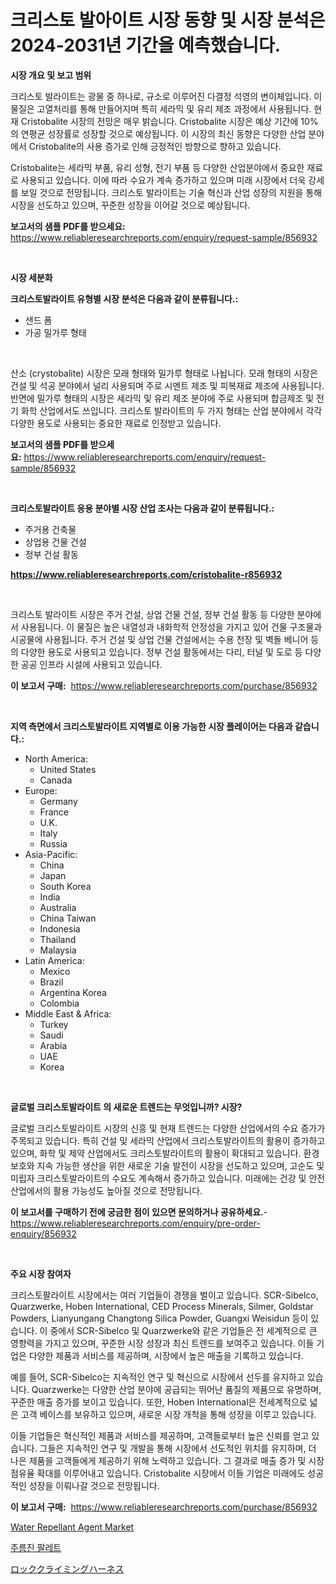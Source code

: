 <p><h1>크리스토 발아이트 시장 동향 및 시장 분석은 2024-2031년 기간을 예측했습니다.</h1></p><p><strong>시장 개요 및 보고 범위</strong></p>
<p><p>크리스토 발라이트는 광물 중 하나로, 규소로 이루어진 다결정 석영의 변이체입니다. 이 물질은 고열처리를 통해 만들어지며 특히 세라믹 및 유리 제조 과정에서 사용됩니다. 현재 Cristobalite 시장의 전망은 매우 밝습니다. Cristobalite 시장은 예상 기간에 10%의 연평균 성장률로 성장할 것으로 예상됩니다. 이 시장의 최신 동향은 다양한 산업 분야에서 Cristobalite의 사용 증가로 인해 긍정적인 방향으로 향하고 있습니다. </p><p>Cristobalite는 세라믹 부품, 유리 성형, 전기 부품 등 다양한 산업분야에서 중요한 재료로 사용되고 있습니다. 이에 따라 수요가 계속 증가하고 있으며 미래 시장에서 더욱 강세를 보일 것으로 전망됩니다. 크리스토 발라이트는 기술 혁신과 산업 성장의 지원을 통해 시장을 선도하고 있으며, 꾸준한 성장을 이어갈 것으로 예상됩니다. </p></p>
<p><strong>보고서의 샘플 PDF를 받으세요:</strong> <a href="https://www.reliableresearchreports.com/enquiry/request-sample/856932">https://www.reliableresearchreports.com/enquiry/request-sample/856932</a></p>
<p>&nbsp;</p>
<p><strong>시장 세분화</strong></p>
<p><strong>크리스토발라이트 유형별 시장 분석은 다음과 같이 분류됩니다.:</strong></p>
<p><ul><li>샌드 폼</li><li>가공 밀가루 형태</li></ul></p>
<p>&nbsp;</p>
<p><p>산소 (crystobalite) 시장은 모래 형태와 밀가루 형태로 나뉩니다. 모래 형태의 시장은 건설 및 석공 분야에서 널리 사용되며 주로 시멘트 제조 및 피복재료 제조에 사용됩니다. 반면에 밀가루 형태의 시장은 세라믹 및 유리 제조 분야에 주로 사용되며 합금제조 및 전기 화학 산업에서도 쓰입니다. 크리스토 발라이트의 두 가지 형태는 산업 분야에서 각각 다양한 용도로 사용되는 중요한 재료로 인정받고 있습니다.</p></p>
<p><strong>보고서의 샘플 PDF를 받으세요:</strong>&nbsp;<a href="https://www.reliableresearchreports.com/enquiry/request-sample/856932">https://www.reliableresearchreports.com/enquiry/request-sample/856932</a></p>
<p>&nbsp;</p>
<p><strong> 크리스토발라이트 응용 분야별 시장 산업 조사는 다음과 같이 분류됩니다.:</strong></p>
<p><ul><li>주거용 건축물</li><li>상업용 건물 건설</li><li>정부 건설 활동</li></ul></p>
<p><strong><a href="https://www.reliableresearchreports.com/cristobalite-r856932">https://www.reliableresearchreports.com/cristobalite-r856932</a></strong></p>
<p>&nbsp;</p>
<p><p>크리스토 발라이트 시장은 주거 건설, 상업 건물 건설, 정부 건설 활동 등 다양한 분야에서 사용됩니다. 이 물질은 높은 내열성과 내화학적 안정성을 가지고 있어 건물 구조물과 시공물에 사용됩니다. 주거 건설 및 상업 건물 건설에서는 수용 천장 및 벽돌 베니어 등의 다양한 용도로 사용되고 있습니다. 정부 건설 활동에서는 다리, 터널 및 도로 등 다양한 공공 인프라 시설에 사용되고 있습니다.</p></p>
<p><strong>이 보고서 구매:</strong>&nbsp; <a href="https://www.reliableresearchreports.com/purchase/856932">https://www.reliableresearchreports.com/purchase/856932</a></p>
<p>&nbsp;</p>
<p><strong>지역 측면에서 크리스토발라이트 지역별로 이용 가능한 시장 플레이어는 다음과 같습니다.:</strong></p>
<p><ul>
    <li>
        North America:
        <ul>
            <li>United States</li>
            <li>Canada</li>
        </ul>
    </li>
    <li>
        Europe:
        <ul>
            <li>Germany</li>
            <li>France</li>
            <li>U.K.</li>
            <li>Italy</li>
            <li>Russia</li>
        </ul>
    </li>
    <li>
        Asia-Pacific:
        <ul>
            <li>China</li>
            <li>Japan</li>
            <li>South Korea</li>
            <li>India</li>
            <li>Australia</li>
            <li>China Taiwan</li>
            <li>Indonesia</li>
            <li>Thailand</li>
            <li>Malaysia</li>
        </ul>
    </li>
    <li>
        Latin America:
        <ul>
            <li>Mexico</li>
            <li>Brazil</li>
            <li>Argentina Korea</li>
            <li>Colombia</li>
        </ul>
    </li>
    <li>
        Middle East & Africa:
        <ul>
            <li>Turkey</li>
            <li>Saudi</li>
            <li>Arabia</li>
            <li>UAE</li>
            <li>Korea</li>
        </ul>
    </li>
    </ul></p>
<p>&nbsp;</p>
<p><strong>글로벌 크리스토발라이트 의 새로운 트렌드는 무엇입니까? 시장?</strong></p>
<p><p>글로벌 크리스토발라이트 시장의 신흥 및 현재 트렌드는 다양한 산업에서의 수요 증가가 주목되고 있습니다. 특히 건설 및 세라믹 산업에서 크리스토발라이트의 활용이 증가하고 있으며, 화학 및 제약 산업에서도 크리스토발라이트의 활용이 확대되고 있습니다. 환경 보호와 지속 가능한 생산을 위한 새로운 기술 발전이 시장을 선도하고 있으며, 고순도 및 미립자 크리스토발라이트의 수요도 계속해서 증가하고 있습니다. 미래에는 건강 및 안전 산업에서의 활용 가능성도 높아질 것으로 전망됩니다.</p></p>
<p><strong>이 보고서를 구매하기 전에 궁금한 점이 있으면 문의하거나 공유하세요.</strong>- <a href="https://www.reliableresearchreports.com/enquiry/pre-order-enquiry/856932">https://www.reliableresearchreports.com/enquiry/pre-order-enquiry/856932</a></p>
<p>&nbsp;</p>
<p><strong>주요 시장 참여자</strong></p>
<p><p>크리스토팔라이트 시장에서는 여러 기업들이 경쟁을 벌이고 있습니다. SCR-Sibelco, Quarzwerke, Hoben International, CED Process Minerals, Silmer, Goldstar Powders, Lianyungang Changtong Silica Powder, Guangxi Weisidun 등이 있습니다. 이 중에서 SCR-Sibelco 및 Quarzwerke와 같은 기업들은 전 세계적으로 큰 영향력을 가지고 있으며, 꾸준한 시장 성장과 최신 트렌드를 보여주고 있습니다. 이들 기업은 다양한 제품과 서비스를 제공하며, 시장에서 높은 매출을 기록하고 있습니다.</p><p>예를 들어, SCR-Sibelco는 지속적인 연구 및 혁신으로 시장에서 선두를 유지하고 있습니다. Quarzwerke는 다양한 산업 분야에 공급되는 뛰어난 품질의 제품으로 유명하며, 꾸준한 매출 증가를 보이고 있습니다. 또한, Hoben International은 전세계적으로 넓은 고객 베이스를 보유하고 있으며, 새로운 시장 개척을 통해 성장을 이루고 있습니다.</p><p>이들 기업들은 혁신적인 제품과 서비스를 제공하며, 고객들로부터 높은 신뢰를 얻고 있습니다. 그들은 지속적인 연구 및 개발을 통해 시장에서 선도적인 위치를 유지하며, 더 나은 제품을 고객들에게 제공하기 위해 노력하고 있습니다. 그 결과로 매출 증가 및 시장 점유율 확대를 이루어내고 있습니다. Cristobalite 시장에서 이들 기업은 미래에도 성공적인 성장을 이뤄나갈 것으로 전망됩니다.</p></p>
<p><strong>이 보고서 구매:</strong>&nbsp;&nbsp;<a href="https://www.reliableresearchreports.com/purchase/856932">https://www.reliableresearchreports.com/purchase/856932</a></p>
<p><p><a href="https://eight-handstand-8fb.notion.site/Water-Repellant-Agent-Market-Size-Market-Share-and-Global-Market-Analysis-Report-2024-2031-395710273a354b72bf6417b69bb6f4c2">Water Repellant Agent Market</a></p><p><a href="https://github.com/crfsywufhm81415/Market-Research-Report-List-1/blob/main/482975616875.md">주름진 팔레트</a></p><p><a href="https://github.com/cbigkbh02719/Market-Research-Report-List-1/blob/main/408769518390.md">ロッククライミングハーネス</a></p></p>